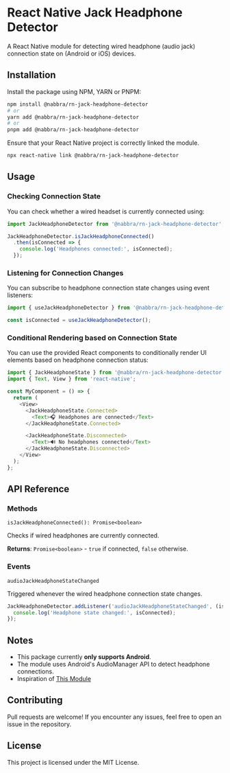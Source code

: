 # React Native Jack Headphone Detector

A React Native module for detecting wired headphone (audio jack) connection state on (Android or iOS) devices.

## Installation

Install the package using NPM, YARN or PNPM:

```bash
npm install @nabbra/rn-jack-headphone-detector
# or
yarn add @nabbra/rn-jack-headphone-detector
# or
pnpm add @nabbra/rn-jack-headphone-detector
```

Ensure that your React Native project is correctly linked the module.

```bash
npx react-native link @nabbra/rn-jack-headphone-detector
```

## Usage

### Checking Connection State

You can check whether a wired headset is currently connected using:

```javascript
import JackHeadphoneDetector from '@nabbra/rn-jack-headphone-detector';

JackHeadphoneDetector.isJackHeadphoneConnected()
  .then(isConnected => {
    console.log('Headphones connected:', isConnected);
  });
```

### Listening for Connection Changes

You can subscribe to headphone connection state changes using event listeners:

```javascript
import { useJackHeadphoneDetector } from '@nabbra/rn-jack-headphone-detector';

const isConnected = useJackHeadphoneDetector();
```

### Conditional Rendering based on Connection State

You can use the provided React components to conditionally render UI elements based on headphone connection status:

```javascript
import { JackHeadphoneState } from '@nabbra/rn-jack-headphone-detector';
import { Text, View } from 'react-native';

const MyComponent = () => {
  return (
    <View>
      <JackHeadphoneState.Connected>
        <Text>🎧 Headphones are connected</Text>
      </JackHeadphoneState.Connected>

      <JackHeadphoneState.Disconnected>
        <Text>🔊 No headphones connected</Text>
      </JackHeadphoneState.Disconnected>
    </View>
  );
};
```

## API Reference

### Methods

`isJackHeadphoneConnected(): Promise<boolean>`

Checks if wired headphones are currently connected.

**Returns**: `Promise<boolean>` - `true` if connected, `false` otherwise.

### Events

`audioJackHeadphoneStateChanged`

Triggered whenever the wired headphone connection state changes.

```javascript
JackHeadphoneDetector.addListener('audioJackHeadphoneStateChanged', (isConnected: boolean) => {
  console.log('Headphone state changed:', isConnected);
});
```

## Notes

- This package currently **only supports Android**.
- The module uses Android's AudioManager API to detect headphone connections.
- Inspiration of [This Module](https://github.com/Tintef/react-native-headphone-detection)

## Contributing

Pull requests are welcome! If you encounter any issues, feel free to open an issue in the repository.

## License

This project is licensed under the MIT License.
